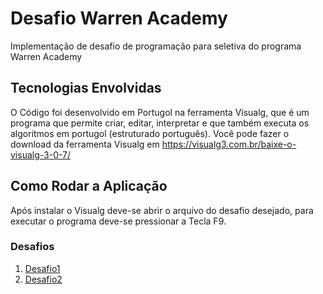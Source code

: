# Desafio Warren Academy

Implementação de desafio de programação para seletiva do programa Warren Academy

## Tecnologias Envolvidas 
O Código foi desenvolvido em Portugol na ferramenta Visualg, que é um programa que permite criar, editar, interpretar e que também executa os algoritmos em portugol (estruturado português).
Você pode fazer o download da ferramenta Visualg em https://visualg3.com.br/baixe-o-visualg-3-0-7/

## Como Rodar a Aplicação
Após instalar o Visualg deve-se abrir o arquivo do desafio desejado, para executar o programa deve-se pressionar a Tecla F9.

### Desafios
1. [Desafio1](DESAFIOWARREN1.ALG)
2. [Desafio2](DESAFIOWARREN2.ALG)

